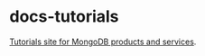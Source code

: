 # docs-tutorials
[Tutorials site for MongoDB products and
services](https://docs.mongodb.com/guides/).

